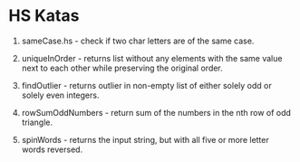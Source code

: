 # HS Katas

1. sameCase.hs - check if two char letters are of the same case.

2. uniqueInOrder -  returns list without any elements with the same value next to each other while preserving the original order.

3. findOutlier - returns outlier in non-empty list of either solely odd or solely even integers.

4. rowSumOddNumbers - return sum of the numbers in the nth row of odd triangle.

5. spinWords - returns the input string, but with all five or more letter words reversed.
